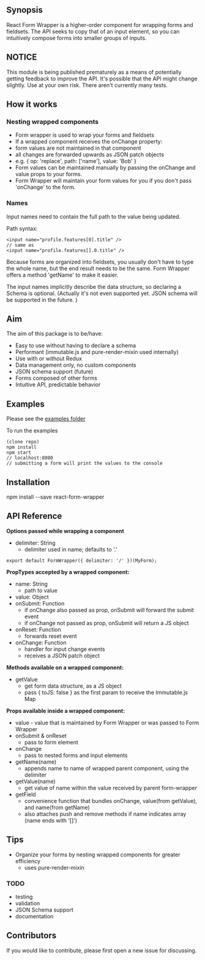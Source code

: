 ## Synopsis

React Form Wrapper is a higher-order component for wrapping forms and fieldsets.
The API seeks to copy that of an input element, so you can intuitively compose
forms into smaller groups of inputs.


## NOTICE

This module is being published prematurely as a means of potentially getting
feedback to improve the API.  It's possible that the API might change slightly.
Use at your own risk.  There aren't currently many tests.


## How it works

### Nesting wrapped components

*  Form wrapper is used to wrap your forms and fieldsets
*  If a wrapped component receives the onChange property:
  * form values are not maintained in that component
  * all changes are forwarded upwards as JSON patch objects
  * e.g. { op: 'replace', path: ['name'], value: 'Bob' }
*  Form values can be maintained manually by passing the onChange and value props
   to your forms.
*  Form Wrapper will maintain your form values for you if you don't pass 'onChange'
   to the form.


### Names

Input names need to contain the full path to the value being updated.

Path syntax:
```
<input name="profile.features[0].title" />
// same as
<input name="profile.features[].0.title" />
```

Because forms are organized into fieldsets, you usually don't have to type
the whole name, but the end result needs to be the same.  Form Wrapper offers a
method 'getName' to make it easier.

The input names implicitly describe the data structure, so declaring a Schema
is optional.  (Actually it's not even supported yet.  JSON schema will be supported
in the future. )


## Aim

The aim of this package is to be/have:

*  Easy to use without having to declare a schema
*  Performant (immutable.js and pure-render-mixin used internally)
*  Use with or without Redux
*  Data management only, no custom components
*  JSON schema support (future)
*  Forms composed of other forms
*  Intuitive API, predictable behavior


## Examples

Please see the [examples folder](./examples/basic/index.js)

To run the examples

```
(clone repo)
npm install
npm start
// localhost:8080
// submitting a form will print the values to the console
```

## Installation

npm install --save react-form-wrapper


## API Reference

**Options passed while wrapping a component**

* delimiter: String
  * delimiter used in name; defaults to '.'

```
export default FormWrapper({ delimiter: '/' })(MyForm);
```

**PropTypes accepted by a wrapped component:**

* name: String
  * path to value
* value: Object
* onSubmit: Function
  * if onChange also passed as prop, onSubmit will forward the submit event
  * if onChange not passed as prop, onSubmit will return a JS object
* onReset: Function
  * forwards reset event
* onChange: Function
  * handler for input change events
  * receives a JSON patch object

**Methods available on a wrapped component:**

* getValue
  * get form data structure, as a JS object
  * pass { toJS: false } as the first param to receive the Immutable.js Map


**Props available inside a wrapped component:**

  * value - value that is maintained by Form Wrapper or was passed to Form Wrapper
  * onSubmit & onReset
    * pass to form element
  * onChange
    * pass to nested forms and input elements
  * getName(name)
    * appends name to name of wrapped parent component, using the delimiter
  * getValue(name)
    * get value of name within the value received by parent form-wrapper
  * getField
    * convenience function that bundles onChange, value(from getValue), and name(from getName)
    * also attaches push and remove methods if name indicates array (name ends with '[]')

## Tips

* Organize your forms by nesting wrapped components for greater efficiency
  * uses pure-render-mixin


### TODO
  * testing
  * validation
  * JSON Schema support
  * documentation

## Contributors

If you would like to contribute, please first open a new issue for discussing.
